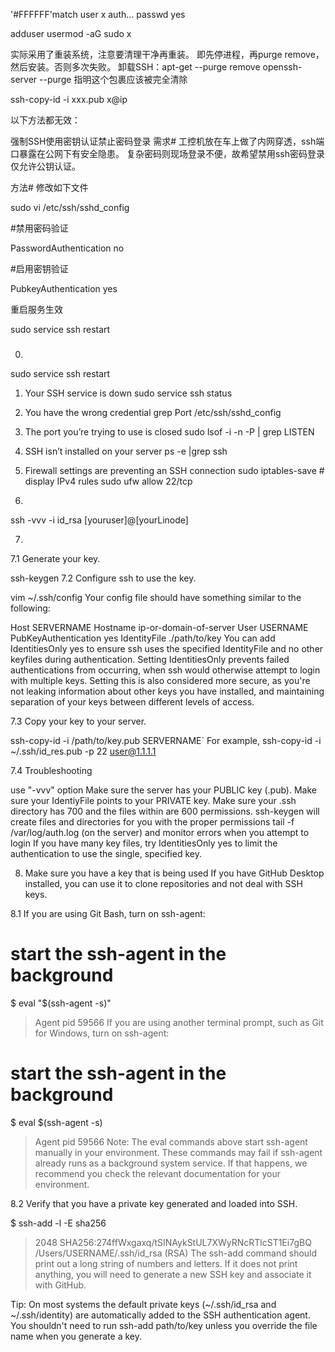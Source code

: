 '#FFFFFF'match user x
auth... passwd yes

adduser
usermod -aG sudo x


实际采用了重装系统，注意要清理干净再重装。
即先停进程，再purge remove，然后安装。否则多次失败。
卸载SSH：apt-get --purge remove openssh-server --purge 指明这个包裹应该被完全清除

ssh-copy-id -i xxx.pub x@ip

以下方法都无效：

强制SSH使用密钥认证禁止密码登录
需求#
工控机放在车上做了内网穿透，ssh端口暴露在公网下有安全隐患。
复杂密码则现场登录不便，故希望禁用ssh密码登录仅允许公钥认证。

方法#
修改如下文件

sudo vi /etc/ssh/sshd_config



#禁用密码验证

PasswordAuthentication no

#启用密钥验证

PubkeyAuthentication yes

重启服务生效

sudo service ssh restart

### 

0.
sudo service ssh restart

>
1. Your SSH service is down
sudo service ssh status

2. You have the wrong credential
grep Port /etc/ssh/sshd_config

3. The port you’re trying to use is closed
sudo lsof -i -n -P | grep LISTEN

4. SSH isn’t installed on your server
ps -e |grep ssh

5. Firewall settings are preventing an SSH connection
sudo iptables-save # display IPv4 rules
sudo ufw allow 22/tcp

6.
ssh -vvv -i id_rsa [youruser]@[yourLinode]


7.

7.1 Generate your key.

ssh-keygen
7.2 Configure ssh to use the key.

vim ~/.ssh/config
Your config file should have something similar to the following:

Host SERVERNAME
Hostname ip-or-domain-of-server
User USERNAME
PubKeyAuthentication yes
IdentityFile ./path/to/key
You can add IdentitiesOnly yes to ensure ssh uses the specified IdentityFile and no other keyfiles during authentication. Setting IdentitiesOnly prevents failed authentications from occurring, when ssh would otherwise attempt to login with multiple keys. Setting this is also considered more secure, as you're not leaking information about other keys you have installed, and maintaining separation of your keys between different levels of access.

7.3 Copy your key to your server.

ssh-copy-id -i /path/to/key.pub SERVERNAME`
For example, ssh-copy-id -i ~/.ssh/id_res.pub -p 22 user@1.1.1.1

7.4 Troubleshooting

use "-vvv" option
Make sure the server has your PUBLIC key (.pub).
Make sure your IdentiyFile points to your PRIVATE key.
Make sure your .ssh directory has 700 and the files within are 600 permissions.
ssh-keygen will create files and directories for you with the proper permissions
tail -f /var/log/auth.log (on the server) and monitor errors when you attempt to login
If you have many key files, try IdentitiesOnly yes to limit the authentication to use the single, specified key.




8. Make sure you have a key that is being used
If you have GitHub Desktop installed, you can use it to clone repositories and not deal with SSH keys.

8.1 If you are using Git Bash, turn on ssh-agent:

# start the ssh-agent in the background
$ eval "$(ssh-agent -s)"
> Agent pid 59566
If you are using another terminal prompt, such as Git for Windows, turn on ssh-agent:

# start the ssh-agent in the background
$ eval $(ssh-agent -s)
> Agent pid 59566
Note: The eval commands above start ssh-agent manually in your environment. These commands may fail if ssh-agent already runs as a background system service. If that happens, we recommend you check the relevant documentation for your environment.

8.2 Verify that you have a private key generated and loaded into SSH.

$ ssh-add -l -E sha256
> 2048 SHA256:274ffWxgaxq/tSINAykStUL7XWyRNcRTlcST1Ei7gBQ /Users/USERNAME/.ssh/id_rsa (RSA)
The ssh-add command should print out a long string of numbers and letters. If it does not print anything, you will need to generate a new SSH key and associate it with GitHub.

Tip: On most systems the default private keys (~/.ssh/id_rsa and ~/.ssh/identity) are automatically added to the SSH authentication agent. You shouldn't need to run ssh-add path/to/key unless you override the file name when you generate a key.
